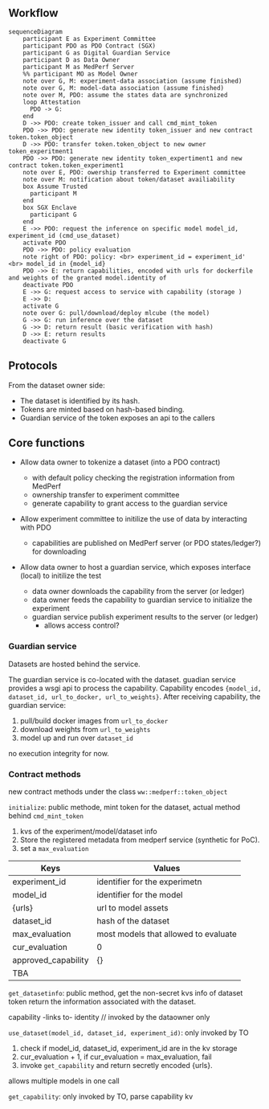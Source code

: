 ## Workflow

```mermaid
sequenceDiagram 
    participant E as Experiment Committee
    participant PDO as PDO Contract (SGX)
    participant G as Digital Guardian Service
    participant D as Data Owner 
    participant M as MedPerf Server
    %% participant MO as Model Owner
    note over G, M: experiment-data association (assume finished)
    note over G, M: model-data association (assume finished)
    note over M, PDO: assume the states data are synchronized
    loop Attestation
      PDO -> G: 
    end
    D ->> PDO: create token_issuer and call cmd_mint_token
    PDO ->> PDO: generate new identity token_issuer and new contract token.token_object
    D ->> PDO: transfer token.token_object to new owner token_experitment1
    PDO ->> PDO: generate new identity token_expertiment1 and new contract token.token_experiment1
    note over E, PDO: owership transferred to Experiment committee
    note over M: notification about token/dataset availiability
    box Assume Trusted
      participant M
    end
    box SGX Enclave
      participant G
    end
    E ->> PDO: request the inference on specific model model_id, experiment_id (cmd_use_dataset)
    activate PDO
    PDO ->> PDO: policy evaluation
    note right of PDO: policy: <br> experiment_id = experiment_id' <br> model_id in {model_id}
    PDO ->> E: return capabilities, encoded with urls for dockerfile and weights of the granted model.identity of 
    deactivate PDO
    E ->> G: request access to service with capability (storage )
    E ->> D: 
    activate G
    note over G: pull/download/deploy mlcube (the model) 
    G ->> G: run inference over the dataset
    G ->> D: return result (basic verification with hash)
    D ->> E: return results
    deactivate G
```


## Protocols

From the dataset owner side:
+ The dataset is identified by its hash.
+ Tokens are minted based on hash-based binding.
+ Guardian service of the token exposes an api to the callers 


## Core functions 

+ Allow data owner to tokenize a dataset (into a PDO contract)
  + with default policy checking the registration information from MedPerf
  + ownership transfer to experiment committee
  + generate capability to grant access to the guardian service

+ Allow experiment committee to initilize the use of data by interacting with PDO
  + capabilities are published on MedPerf server (or PDO states/ledger?) for downloading

+ Allow data owner to host a guardian service, which exposes interface (local) to initilize the test
  + data owner downloads the capability from the server (or ledger)
  + data owner feeds the capability to guardian service to initialize the experiment
  + guardian service publish experiment results to the server (or ledger)
    + allows access control?



### Guardian service 

Datasets are hosted behind the service.
<!-- The service can be called from the  -->
<!-- + called from the model owner -- one model inference over the dataset -->
<!-- + called from the experiment committee (TBA) -->

The guardian service is co-located with the dataset. guadian service provides a wsgi api to process the capability. Capability encodes `{model_id, dataset_id, url_to_docker, url_to_weights}`. After receiving capability, the guardian service:
1. pull/build docker images from `url_to_docker`
2. download weights from `url_to_weights`
3. model up and run over `dataset_id` 

no execution integrity for now.
<!-- dataset encryption -->



### Contract methods

new contract methods under the class `ww::medperf::token_object`

`initialize`: public methode, mint token for the dataset, actual method behind `cmd_mint_token`
  1. kvs of the experiment/model/dataset info
  2. Store the registered metadata from medperf service (synthetic for PoC).
  3. set a `max_evaluation`
 
| Keys | Values |
| ---- | ---- |
| experiment_id | identifier for the experimetn |
| model_id | identifier for the model |
| {urls} | url to model assets |
| dataset_id | hash of the dataset |
| max_evaluation | most models that allowed to evaluate  |
| cur_evaluation | 0 |
| approved_capability| {} |
| TBA |

`get_datasetinfo`: public method, get the non-secret kvs info of dataset token
return the information associated with the dataset.

capability -links to- identity // invoked by the dataowner only

<!-- `get_capability`:
  1. called by model owner -->

`use_dataset(model_id, dataset_id, experiment_id)`: only invoked by TO
  1. check if model_id, dataset_id, experiment_id are in the kv storage
  2. cur_evaluation + 1, if cur_evaluation = max_evaluation, fail
  3. invoke `get_capability` and return secretly encoded {urls}.

allows multiple models in one call

`get_capability`: only invoked by TO, parse capability kv